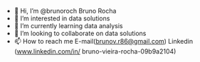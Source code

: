 - 👋 Hi, I’m @brunoroch Bruno Rocha
- 👀 I’m interested in data solutions 
- 🌱 I’m currently learning data analysis
- 💞️ I’m looking to collaborate on data solutions
- 📫 How to reach me E-mail(brunov.r86@gmail.com) Linkedin (www.linkedin.com/in/ 
bruno-vieira-rocha-09b9a2104)


<!---
brunoroch/brunoroch is a ✨ special ✨ repository because its `README.md` (this file) appears on your GitHub profile.
You can click the Preview link to take a look at your changes.
--->
